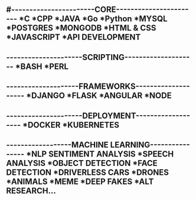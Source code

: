#-----------------------CORE-----------------------
*C
*CPP
*JAVA
*Go
*Python
*MYSQL
*POSTGRES
*MONGODB
*HTML & CSS
*JAVASCRIPT
*API DEVELOPMENT
--------------------------------------------------

---------------------SCRIPTING--------------------
*BASH
*PERL
--------------------------------------------------

--------------------FRAMEWORKS--------------------
*DJANGO
*FLASK
*ANGULAR
*NODE
--------------------------------------------------

---------------------DEPLOYMENT-------------------
*DOCKER
*KUBERNETES
--------------------------------------------------

------------------MACHINE LEARNING----------------
*NLP SENTIMENT ANALYSIS
*SPEECH ANALYSIS
*OBJECT DETECTION
*FACE DETECTION
*DRIVERLESS CARS
*DRONES
*ANIMALS
*MEME
*DEEP FAKES
*ALT RESEARCH...
-------------------------------------------------

